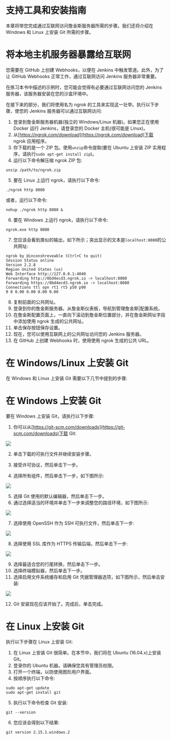 # 支持工具和安装指南

本章将带您完成通过互联网访问詹金斯服务器所需的步骤。我们还将介绍在 Windows 和 Linux 上安装 Git 所需的步骤。

# 将本地主机服务器暴露给互联网

您需要在 GitHub 上创建 Webhooks，以便在 Jenkins 中触发管道。此外，为了让 GitHub Webhooks 正常工作，通过互联网访问 Jenkins 服务器非常重要。

在练习本书中描述的示例时，您可能会觉得有必要通过互联网访问您的 Jenkins 服务器，该服务器安装在您的沙盒环境中。

在接下来的部分，我们将使用名为 ngrok 的工具来实现这一壮举。执行以下步骤，使您的 Jenkins 服务器可以通过互联网访问:

1.  登录到詹金斯服务器机器(独立的 Windows/Linux 机器)。如果您正在使用 Docker 运行 Jenkins，请登录您的 Docker 主机(很可能是 Linux)。
2.  从[https://ngrok.com/download](https://ngrok.com/download)下载 ngrok 应用程序。
3.  你下载的是一个 ZIP 包。使用`unzip`命令提取(要在 Ubuntu 上安装 ZIP 实用程序，请执行`sudo apt-get install zip`)。
4.  运行以下命令解压缩 ngrok ZIP 包:

```
unzip /path/to/ngrok.zip 
```

5.  要在 Linux 上运行 ngrok，请执行以下命令:

```
./ngrok http 8080
```

或者，运行以下命令:

```
nohup ./ngrok http 8080 & 
```

6.  要在 Windows 上运行 ngrok，请执行以下命令:

```
ngrok.exe http 8080 
```

7.  您应该会看到类似的输出，如下所示；突出显示的文本是`localhost:8080`的公共网址:

```
ngrok by @inconshreveable (Ctrl+C to quit)
Session Status online
Version 2.2.8
Region United States (us)
Web Interface http://127.0.0.1:4040
Forwarding http://8bd4ecd3.ngrok.io -> localhost:8080
Forwarding https://8bd4ecd3.ngrok.io -> localhost:8080
Connections ttl opn rt1 rt5 p50 p90
0 0 0.00 0.00 0.00 0.00
```

8.  复制前面的公共网址。
9.  登录到你的詹金斯服务器。从詹金斯仪表板，导航到管理詹金斯|配置系统。
10.  在詹金斯配置页面上，一直向下滚动到詹金斯位置部分，并在詹金斯网址字段中添加使用 ngrok 生成的公共网址。
11.  单击保存按钮保存设置。
12.  现在，您可以使用互联网上的公共网址访问您的 Jenkins 服务器。
13.  在 GitHub 上创建 Webhooks 时，使用使用 ngrok 生成的公共 URL。

# 在 Windows/Linux 上安装 Git

在 Windows 和 Linux 上安装 Git 需要以下几节中提到的步骤:

# 在 Windows 上安装 Git

要在 Windows 上安装 Git，请执行以下步骤:

1.  你可以从[https://git-scm.com/downloads](https://git-scm.com/downloads)下载 Git:

![](assets/543e7ac9-a837-45f2-82aa-1033ba4c90f3.png)

2.  单击下载的可执行文件并继续安装步骤。
3.  接受许可协议，然后单击下一步。

4.  选择所有组件，然后单击下一步，如下图所示:

![](assets/70a2cfcc-7a3c-4f85-b438-19758ffc344a.png)

5.  选择 Git 使用的默认编辑器，然后单击下一步。
6.  通过选择适当的环境并单击下一步来调整您的路径环境，如下图所示:

![](assets/7e00da7d-1594-45c3-a4c8-b5dcc47d36db.png)

7.  选择使用 OpenSSH 作为 SSH 可执行文件，然后单击下一步:

![](assets/a91a9b4f-ab79-4d6e-8dcf-6753a1aa2abf.png)

8.  选择使用 SSL 库作为 HTTPS 传输后端，然后单击下一步:

![](assets/b2feda19-1af0-4cd0-914a-e946f6530d95.png)

9.  选择最适合您的行尾转换，然后单击下一步。
10.  选择终端模拟器，然后单击下一步。
11.  选择启用文件系统缓存和启用 Git 凭据管理器选项，如下图所示，然后单击安装:

![](assets/7893ad9f-9cf8-46ab-9c90-627ab0fe920f.png)

12.  Git 安装现在应该开始了。完成后，单击完成。

# 在 Linux 上安装 Git

执行以下步骤在 Linux 上安装 Git:

1.  在 Linux 上安装 Git 很简单。在本节中，我们将在 Ubuntu (16.04.x)上安装 Git。
2.  登录你的 Ubuntu 机器。请确保您具有管理员权限。
3.  打开一个终端，以防使用图形用户界面。
4.  按顺序执行以下命令:

```
sudo apt-get update 
sudo apt-get install git
```

5.  执行以下命令检查 Git 安装:

```
git --version
```

6.  您应该会得到以下结果:

```
git version 2.15.1.windows.2
```